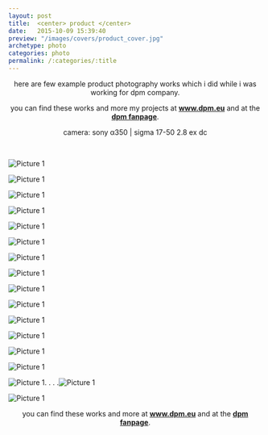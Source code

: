 ```yaml
---
layout: post
title:  <center> product </center>
date:   2015-10-09 15:39:40
preview: "/images/covers/product_cover.jpg"
archetype: photo
categories: photo
permalink: /:categories/:title
---
```


<center>
here are few example product photography works which i did while i was working for dpm company.
<p>you can find these works and more my projects at <a href="https://dpm.eu/"><b>www.dpm.eu</b></a> and at the <a href="https://fb.watch/bbuX4ocjuX/"><b>dpm fanpage</b></a>.</P>
<p>camera: sony α350 | sigma 17-50 2.8 ex dc</p>
</center>
<p>&nbsp;</p>

![Picture 1](\images\photos\product\1.jpg)

![Picture 1](\images\photos\product\2.jpg)

![Picture 1](\images\photos\product\3.jpg)

![Picture 1](\images\photos\product\4.jpg)

![Picture 1](\images\photos\product\5.jpg)

![Picture 1](\images\photos\product\6.jpg)

![Picture 1](\images\photos\product\7.gif)

![Picture 1](\images\photos\product\8.gif)

![Picture 1](\images\photos\product\9.jpg)

![Picture 1](\images\photos\product\10.jpg)

![Picture 1](\images\photos\product\11.jpg)

![Picture 1](\images\photos\product\12.jpg)

![Picture 1](\images\photos\product\13.jpg)

![Picture 1](\images\photos\product\14.gif)

<!-- ![Picture 1](\images\photos\product\15.jpg) -->

<!-- ![Picture 1](\images\photos\product\16.jpg) -->

![Picture 1](\images\photos\product\17.gif). . . .![Picture 1](\images\photos\product\18.gif)

![Picture 1](\images\photos\product\19.jpg)

<center>
you can find these works and more at <a href="https://dpm.eu/"><b>www.dpm.eu</b></a> and at the <a href="https://fb.watch/bbuX4ocjuX/"><b>dpm fanpage</b></a>.
</center>
